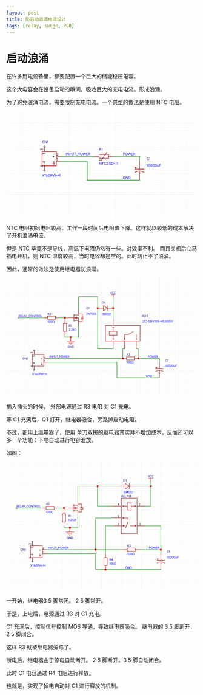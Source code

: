 ```yaml
---
layout: post
title: 防启动浪涌电流设计
tags: [relay, surge, PCB]
---
```


# 启动浪涌

在许多用电设备里，都要配置一个巨大的储能稳压电容。

这个大电容会在设备启动的瞬间，吸收巨大的充电电流。形成浪涌。

为了避免浪涌电流，需要限制充电电流。一个典型的做法是使用 NTC 电阻。

![](/images/ntc_inruash_avoid.png)


NTC 电阻初始电阻较高。工作一段时间后电阻值下降。这样就以较低的成本解决了开机浪涌电流。


但是 NTC 毕竟不是导线，高温下电阻仍然有一些。对效率不利。
而且关机后立马插电开机，则 NTC 温度较高，当时电容却是空的。此时防止不了浪涌。


因此，通常的做法是使用继电器防浪涌。

![](/images/inrush_current_avoid_relay.png)


插入插头的时候， 外部电源通过 R3 电阻 对 C1 充电。

等 C1 充满后，Q1 打开，继电器吸合，旁路掉启动电阻。


不过，都用上继电器了，使用 单刀双掷的继电器其实并不增加成本，反而还可以多一个功能：下电自动进行电容泄放。

如图：


![](/images/inrush_current_avoid_relay2.png)

一开始，继电器3 5 脚常闭。 2 5 脚常开。

于是，上电后，电源通过 R3 对 C1 充电。

C1 充满后，控制信号控制 MOS 导通，导致继电器吸合。 继电器的 3 5 脚断开， 2 5 脚闭合。

这样 R3 就被继电器旁路了。

断电后，继电器由于停电自动断开。 2 5 脚断开，3 5 脚自动闭合。

此时 C1 电容通过 R4 电阻进行释放。

也就是，实现了掉电自动对 C1 进行释放的机制。


